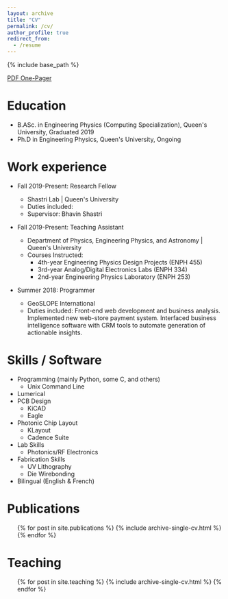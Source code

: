 ```yaml
---
layout: archive
title: "CV"
permalink: /cv/
author_profile: true
redirect_from:
  - /resume
---
```


{% include base_path %}

[PDF One-Pager](/files/HughMorisonCV_26Apr22.pdf)

Education
======
* B.ASc. in Engineering Physics (Computing Specialization), Queen's University, Graduated 2019
* Ph.D in Engineering Physics, Queen's University, Ongoing

Work experience
======
* Fall 2019-Present: Research Fellow
  * Shastri Lab | Queen's University
  * Duties included: 
  * Supervisor: Bhavin Shastri

* Fall 2019-Present: Teaching Assistant
  * Department of Physics, Engineering Physics, and Astronomy | Queen's University
  * Courses Instructed:
    * 4th-year Engineering Physics Design Projects (ENPH 455)
    * 3rd-year Analog/Digital Electronics Labs (ENPH 334)
    * 2nd-year Engineering Physics Laboratory (ENPH 253)

* Summer 2018: Programmer
  * GeoSLOPE International
  * Duties included: Front-end web development and business analysis. Implemented new web-store payment system. Interfaced business intelligence software with CRM tools to automate generation of actionable insights.
  <!-- * Supervisor: Professor Hub -->
  
Skills / Software
======
* Programming (mainly Python, some C, and others)
  * Unix Command Line
* Lumerical
* PCB Design
  * KiCAD
  * Eagle
* Photonic Chip Layout
  * KLayout
  * Cadence Suite
* Lab Skills
  * Photonics/RF Electronics
* Fabrication Skills
  * UV Lithography
  * Die Wirebonding
* Bilingual (English & French)

Publications
======
  <ul>{% for post in site.publications %}
    {% include archive-single-cv.html %}
  {% endfor %}</ul>
  
<!-- Talks
======
  <ul>{% for post in site.talks %}
    {% include archive-single-talk-cv.html %}
  {% endfor %}</ul> -->
  
Teaching
======
  <ul>{% for post in site.teaching %}
    {% include archive-single-cv.html %}
  {% endfor %}</ul>
  
<!-- Service and leadership
======
* Currently signed in to 43 different slack teams -->
